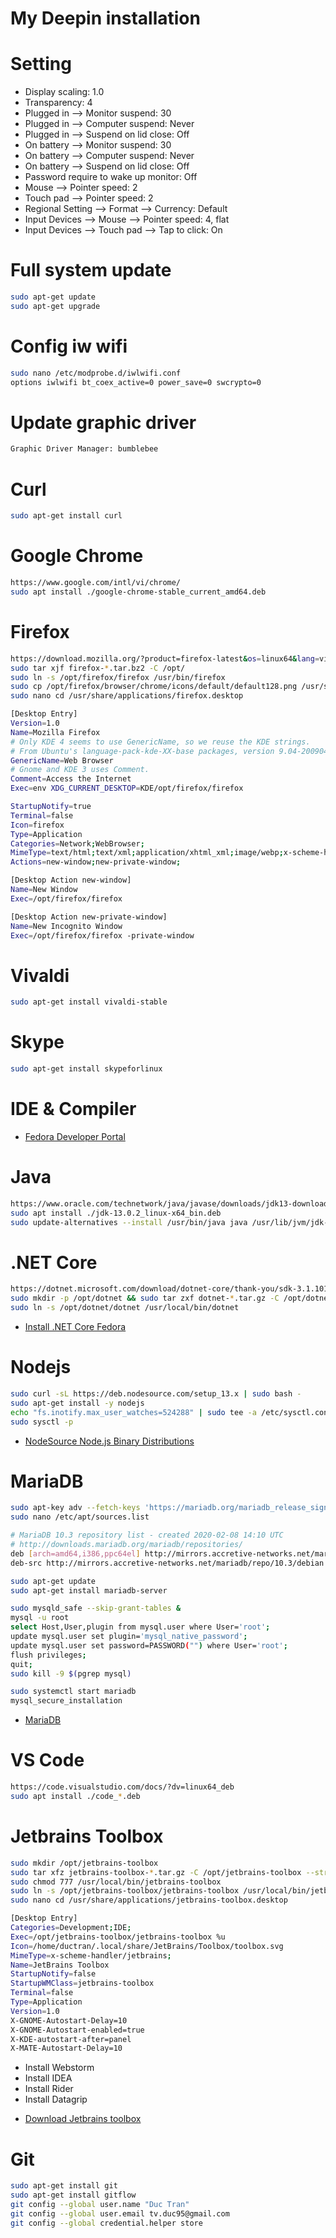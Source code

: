 # My Deepin installation

# Setting
*  Display scaling: 1.0
*  Transparency: 4
*  Plugged in --> Monitor suspend: 30
*  Plugged in --> Computer suspend: Never
*  Plugged in --> Suspend on lid close: Off
*  On battery --> Monitor suspend: 30
*  On battery --> Computer suspend: Never
*  On battery --> Suspend on lid close: Off
*  Password require to wake up monitor: Off
*  Mouse --> Pointer speed: 2
*  Touch pad --> Pointer speed: 2
*  Regional Setting --> Format --> Currency: Default
*  Input Devices --> Mouse --> Pointer speed: 4, flat
*  Input Devices --> Touch pad --> Tap to click: On

# Full system update
```bash
sudo apt-get update
sudo apt-get upgrade
```

# Config iw wifi
```bash
sudo nano /etc/modprobe.d/iwlwifi.conf
options iwlwifi bt_coex_active=0 power_save=0 swcrypto=0
```

# Update graphic driver
```bash
Graphic Driver Manager: bumblebee
```

# Curl
```bash
sudo apt-get install curl
```

# Google Chrome
```bash
https://www.google.com/intl/vi/chrome/
sudo apt install ./google-chrome-stable_current_amd64.deb
```

# Firefox
```bash
https://download.mozilla.org/?product=firefox-latest&os=linux64&lang=vi
sudo tar xjf firefox-*.tar.bz2 -C /opt/
sudo ln -s /opt/firefox/firefox /usr/bin/firefox
sudo cp /opt/firefox/browser/chrome/icons/default/default128.png /usr/share/icons/hicolor/128x128/apps/firefox.png
sudo nano cd /usr/share/applications/firefox.desktop

[Desktop Entry]
Version=1.0
Name=Mozilla Firefox
# Only KDE 4 seems to use GenericName, so we reuse the KDE strings.
# From Ubuntu's language-pack-kde-XX-base packages, version 9.04-20090413.
GenericName=Web Browser
# Gnome and KDE 3 uses Comment.
Comment=Access the Internet
Exec=env XDG_CURRENT_DESKTOP=KDE/opt/firefox/firefox

StartupNotify=true
Terminal=false
Icon=firefox
Type=Application
Categories=Network;WebBrowser;
MimeType=text/html;text/xml;application/xhtml_xml;image/webp;x-scheme-handler/http;x-scheme-handler/https;x-scheme-handler/ftp;
Actions=new-window;new-private-window;

[Desktop Action new-window]
Name=New Window
Exec=/opt/firefox/firefox

[Desktop Action new-private-window]
Name=New Incognito Window
Exec=/opt/firefox/firefox -private-window

```

# Vivaldi
```bash
sudo apt-get install vivaldi-stable
```

# Skype
```bash
sudo apt-get install skypeforlinux
```

# IDE & Compiler
- [Fedora Developer Portal](https://developer.fedoraproject.org/)

# Java
```bash
https://www.oracle.com/technetwork/java/javase/downloads/jdk13-downloads-5672538.html
sudo apt install ./jdk-13.0.2_linux-x64_bin.deb
sudo update-alternatives --install /usr/bin/java java /usr/lib/jvm/jdk-13.0.2/bin/java 1
```

# .NET Core
```bash
https://dotnet.microsoft.com/download/dotnet-core/thank-you/sdk-3.1.101-linux-x64-binaries
sudo mkdir -p /opt/dotnet && sudo tar zxf dotnet-*.tar.gz -C /opt/dotnet
sudo ln -s /opt/dotnet/dotnet /usr/local/bin/dotnet
```
- [Install .NET Core Fedora](https://docs.microsoft.com/vi-vn/dotnet/core/install/sdk?pivots=os-linux#download-and-manually-install)

# Nodejs
```bash
sudo curl -sL https://deb.nodesource.com/setup_13.x | sudo bash -
sudo apt-get install -y nodejs
echo "fs.inotify.max_user_watches=524288" | sudo tee -a /etc/sysctl.conf
sudo sysctl -p
```
- [NodeSource Node.js Binary Distributions](https://github.com/nodesource/distributions/blob/master/README.md#deb)

# MariaDB
```bash
sudo apt-key adv --fetch-keys 'https://mariadb.org/mariadb_release_signing_key.asc'
sudo nano /etc/apt/sources.list

# MariaDB 10.3 repository list - created 2020-02-08 14:10 UTC
# http://downloads.mariadb.org/mariadb/repositories/
deb [arch=amd64,i386,ppc64el] http://mirrors.accretive-networks.net/mariadb/repo/10.3/debian stretch main
deb-src http://mirrors.accretive-networks.net/mariadb/repo/10.3/debian stretch main

sudo apt-get update
sudo apt-get install mariadb-server

sudo mysqld_safe --skip-grant-tables &
mysql -u root
select Host,User,plugin from mysql.user where User='root';
update mysql.user set plugin='mysql_native_password';
update mysql.user set password=PASSWORD("") where User='root';
flush privileges;
quit;
sudo kill -9 $(pgrep mysql)

sudo systemctl start mariadb
mysql_secure_installation
```
- [MariaDB](https://downloads.mariadb.org/mariadb/repositories/#distro=Debian&distro_release=stretch--stretch&mirror=accretive&version=10.3)

# VS Code
```bash
https://code.visualstudio.com/docs/?dv=linux64_deb
sudo apt install ./code_*.deb
```

# Jetbrains Toolbox
```bash
sudo mkdir /opt/jetbrains-toolbox
sudo tar xfz jetbrains-toolbox-*.tar.gz -C /opt/jetbrains-toolbox --strip-components 1
sudo chmod 777 /usr/local/bin/jetbrains-toolbox
sudo ln -s /opt/jetbrains-toolbox/jetbrains-toolbox /usr/local/bin/jetbrains-toolbox
sudo nano cd /usr/share/applications/jetbrains-toolbox.desktop

[Desktop Entry]
Categories=Development;IDE;
Exec=/opt/jetbrains-toolbox/jetbrains-toolbox %u
Icon=/home/ductran/.local/share/JetBrains/Toolbox/toolbox.svg
MimeType=x-scheme-handler/jetbrains;
Name=JetBrains Toolbox
StartupNotify=false
StartupWMClass=jetbrains-toolbox
Terminal=false
Type=Application
Version=1.0
X-GNOME-Autostart-Delay=10
X-GNOME-Autostart-enabled=true
X-KDE-autostart-after=panel
X-MATE-Autostart-Delay=10

```
*  Install Webstorm
*  Install IDEA
*  Install Rider
*  Install Datagrip
- [Download Jetbrains toolbox](https://www.jetbrains.com/toolbox-app/)

# Git
```bash
sudo apt-get install git
sudo apt-get install gitflow
git config --global user.name "Duc Tran"
git config --global user.email tv.duc95@gmail.com
git config --global credential.helper store
```